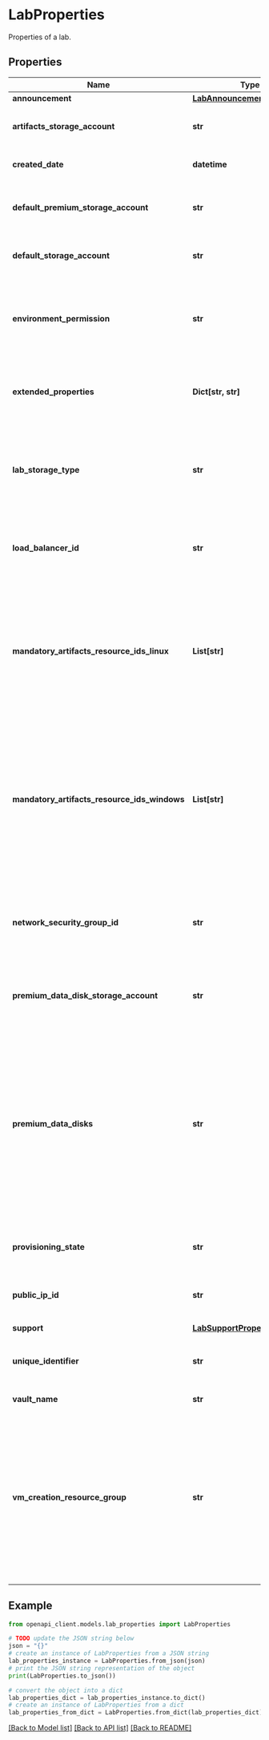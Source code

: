 # LabProperties

Properties of a lab.

## Properties

Name | Type | Description | Notes
------------ | ------------- | ------------- | -------------
**announcement** | [**LabAnnouncementProperties**](LabAnnouncementProperties.md) |  | [optional] 
**artifacts_storage_account** | **str** | The lab&#39;s artifact storage account. | [optional] [readonly] 
**created_date** | **datetime** | The creation date of the lab. | [optional] [readonly] 
**default_premium_storage_account** | **str** | The lab&#39;s default premium storage account. | [optional] [readonly] 
**default_storage_account** | **str** | The lab&#39;s default storage account. | [optional] [readonly] 
**environment_permission** | **str** | The access rights to be granted to the user when provisioning an environment | [optional] 
**extended_properties** | **Dict[str, str]** | Extended properties of the lab used for experimental features | [optional] 
**lab_storage_type** | **str** | Type of storage used by the lab. It can be either Premium or Standard. Default is Premium. | [optional] 
**load_balancer_id** | **str** | The load balancer used to for lab VMs that use shared IP address. | [optional] [readonly] 
**mandatory_artifacts_resource_ids_linux** | **List[str]** | The ordered list of artifact resource IDs that should be applied on all Linux VM creations by default, prior to the artifacts specified by the user. | [optional] 
**mandatory_artifacts_resource_ids_windows** | **List[str]** | The ordered list of artifact resource IDs that should be applied on all Windows VM creations by default, prior to the artifacts specified by the user. | [optional] 
**network_security_group_id** | **str** | The Network Security Group attached to the lab VMs Network interfaces to restrict open ports. | [optional] [readonly] 
**premium_data_disk_storage_account** | **str** | The lab&#39;s premium data disk storage account. | [optional] [readonly] 
**premium_data_disks** | **str** | The setting to enable usage of premium data disks.  When its value is &#39;Enabled&#39;, creation of standard or premium data disks is allowed.  When its value is &#39;Disabled&#39;, only creation of standard data disks is allowed. | [optional] 
**provisioning_state** | **str** | The provisioning status of the resource. | [optional] [readonly] 
**public_ip_id** | **str** | The public IP address for the lab&#39;s load balancer. | [optional] [readonly] 
**support** | [**LabSupportProperties**](LabSupportProperties.md) |  | [optional] 
**unique_identifier** | **str** | The unique immutable identifier of a resource (Guid). | [optional] [readonly] 
**vault_name** | **str** | The lab&#39;s Key vault. | [optional] [readonly] 
**vm_creation_resource_group** | **str** | The resource group in which all new lab virtual machines will be created. To let DevTest Labs manage resource group creation, set this value to null. | [optional] [readonly] 

## Example

```python
from openapi_client.models.lab_properties import LabProperties

# TODO update the JSON string below
json = "{}"
# create an instance of LabProperties from a JSON string
lab_properties_instance = LabProperties.from_json(json)
# print the JSON string representation of the object
print(LabProperties.to_json())

# convert the object into a dict
lab_properties_dict = lab_properties_instance.to_dict()
# create an instance of LabProperties from a dict
lab_properties_from_dict = LabProperties.from_dict(lab_properties_dict)
```
[[Back to Model list]](../README.md#documentation-for-models) [[Back to API list]](../README.md#documentation-for-api-endpoints) [[Back to README]](../README.md)


